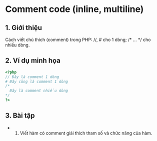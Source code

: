 # Comment code (inline, multiline)

## 1. Giới thiệu
Cách viết chú thích (comment) trong PHP: //, # cho 1 dòng; /* ... */ cho nhiều dòng.

## 2. Ví dụ minh họa

```php
<?php
// Đây là comment 1 dòng
# Đây cũng là comment 1 dòng
/*
  Đây là comment nhiều dòng
*/
?>
```

## 3. Bài tập
- 1. Viết hàm có comment giải thích tham số và chức năng của hàm.
